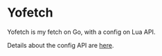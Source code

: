 # Yofetch
Yofetch is my fetch on Go, with a config on Lua API.

Details about the config API are [here](https://github.com/TheMomer/yofetch/blob/main/LuaConfigInfo.md).
